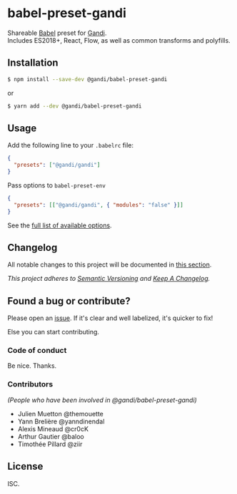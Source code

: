 # babel-preset-gandi

Shareable [Babel](https://github.com/babel/babel) preset for [Gandi](https://github.com/Gandi).  
Includes ES2018+, React, Flow, as well as common transforms and polyfills.


## Installation

``` sh
$ npm install --save-dev @gandi/babel-preset-gandi
```
or
``` sh
$ yarn add --dev @gandi/babel-preset-gandi
```


## Usage

Add the following line to your `.babelrc` file:

``` json
{
  "presets": ["@gandi/gandi"]
}
```

Pass options to `babel-preset-env`

``` json
{
  "presets": [["@gandi/gandi", { "modules": "false" }]]
}
```

See the [full list of available options](https://babeljs.io/docs/en/next/babel-preset-env.html#options).


## Changelog

All notable changes to this project will be documented in [this section](CHANGELOG.md).

*This project adheres to [Semantic Versioning](http://semver.org/) and [Keep A Changelog](http://keepachangelog.com/).*


## Found a bug or contribute?

Please open an [issue](https://github.com/Gandi/babel-preset-gandi/issues). If it's clear and well labelized, it's quicker to fix!

Else you can start contributing.


### Code of conduct

Be nice. Thanks.


### Contributors

_(People who have been involved in @gandi/babel-preset-gandi)_

* Julien Muetton @themouette
* Yann Brelière @yanndinendal
* Alexis Mineaud @cr0cK
* Arthur Gautier @baloo
* Timothée Pillard @ziir


## License

ISC.

